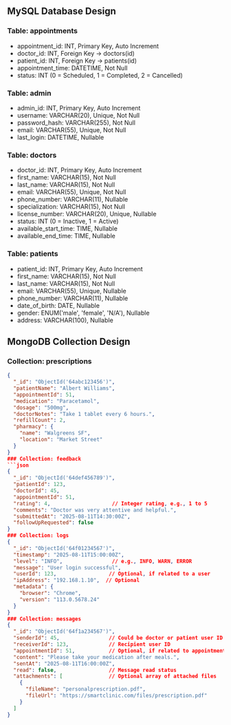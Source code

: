 ## MySQL Database Design

### Table: appointments
- appointment_id: INT, Primary Key, Auto Increment
- doctor_id: INT, Foreign Key → doctors(id)
- patient_id: INT, Foreign Key → patients(id)
- appointment_time: DATETIME, Not Null
- status: INT (0 = Scheduled, 1 = Completed, 2 = Cancelled)

### Table: admin
- admin_id: INT, Primary Key, Auto Increment
- username: VARCHAR(20), Unique, Not Null
- password_hash: VARCHAR(255), Not Null
- email: VARCHAR(55), Unique, Not Null
- last_login: DATETIME, Nullable

### Table: doctors
- doctor_id: INT, Primary Key, Auto Increment
- first_name: VARCHAR(15), Not Null
- last_name: VARCHAR(15), Not Null
- email: VARCHAR(55), Unique, Not Null
- phone_number: VARCHAR(11), Nullable
- specialization: VARCHAR(15), Not Null
- license_number: VARCHAR(20), Unique, Nullable
- status: INT (0 = Inactive, 1 = Active)
- available_start_time: TIME, Nullable
- available_end_time: TIME, Nullable

### Table: patients
- patient_id: INT, Primary Key, Auto Increment
- first_name: VARCHAR(15), Not Null
- last_name: VARCHAR(15), Not Null
- email: VARCHAR(55), Unique, Nullable
- phone_number: VARCHAR(11), Nullable
- date_of_birth: DATE, Nullable
- gender: ENUM('male', 'female', 'N/A'), Nullable
- address: VARCHAR(100), Nullable

## MongoDB Collection Design

### Collection: prescriptions
```json
{
  "_id": "ObjectId('64abc123456')",
  "patientName": "Albert Williams",
  "appointmentId": 51,
  "medication": "Paracetamol",
  "dosage": "500mg",
  "doctorNotes": "Take 1 tablet every 6 hours.",
  "refillCount": 2,
  "pharmacy": {
    "name": "Walgreens SF",
    "location": "Market Street"
  }
}
### Collection: feedback
```json
{
  "_id": "ObjectId('64def456789')",
  "patientId": 123,
  "doctorId": 45,
  "appointmentId": 51,
  "rating": 4,                    // Integer rating, e.g., 1 to 5
  "comments": "Doctor was very attentive and helpful.",
  "submittedAt": "2025-08-11T14:30:00Z",
  "followUpRequested": false
}
### Collection: logs
{
  "_id": "ObjectId('64f01234567')",
  "timestamp": "2025-08-11T15:00:00Z",
  "level": "INFO",                // e.g., INFO, WARN, ERROR
  "message": "User login successful",
  "userId": 123,                 // Optional, if related to a user
  "ipAddress": "192.168.1.10",  // Optional
  "metadata": {
    "browser": "Chrome",
    "version": "113.0.5678.24"
  }
}
### Collection: messages
{
  "_id": "ObjectId('64f1a234567')",
  "senderId": 45,                // Could be doctor or patient user ID
  "receiverId": 123,             // Recipient user ID
  "appointmentId": 51,           // Optional, if related to appointment
  "content": "Please take your medication after meals.",
  "sentAt": "2025-08-11T16:00:00Z",
  "read": false,                 // Message read status
  "attachments": [               // Optional array of attached files
    {
      "fileName": "personalprescription.pdf",
      "fileUrl": "https://smartclinic.com/files/prescription.pdf"
    }
  ]
}
